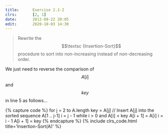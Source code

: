 ```yaml
---
title:      Exercise 2.1-2
clrs:       [2, 1]
date:       2012-08-22 20:05
edit:       2020-10-03 14:30
---
```


> Rewrite the $$\textsc {Insertion-Sort}$$ procedure to sort into non-increasing instead of non-decreasing order.

We just need to reverse the comparison of $$A[i]$$ and $$key$$ in line 5 as follows...

{% capture code %}
for j = 2 to A.length
    key = A[j]
    // Insert A[j] into the sorted sequence A[1 .. j-1]
    i = j - 1
    while i > 0 and A[i] < key
        A[i + 1] = A[i]
        i = i - 1
    A[i + 1] = key
{% endcapture %}
{% include clrs_code.html title='Insertion-Sort(A)' %}
